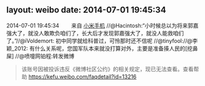 layout: weibo
date: 2014-07-01 19:45:34
---
<meta name="referrer" content="no-referrer" />

2014-07-01 19:45:34  &nbsp;&nbsp;&nbsp;&nbsp;&nbsp;&nbsp; 来自 <a href="http://app.weibo.com/t/feed/22zMnn" rel="nofollow">小米手机</a>
//@Hacintosh:“小时候总以为将来郭嘉强大了，就没人敢欺负咱们了，长大后才发现郭嘉强大了，就没人能救咱们了。”//@iVoldemort: 初中同学就给科普过，可怜那时还不信呢 //@tinyfool://@李颖_2012: 有什么关系呢，您国军队本来就没打算对外，主要是准备揍人民的[挖鼻屎] //@喷嚏网铂程:转发微博
>  该账号因被投诉违反《微博社区公约》的相关规定，现已无法查看。查看帮助 https://kefu.weibo.com/faqdetail?id=13216
